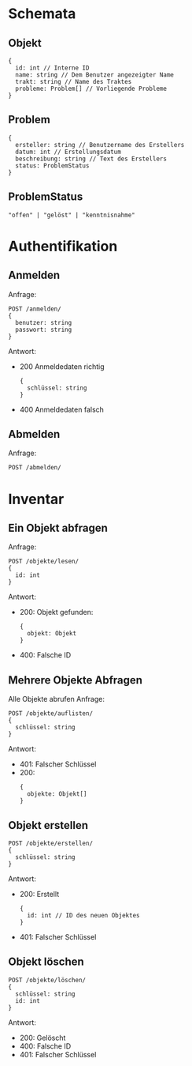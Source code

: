 # Schemata
## Objekt
```
{
  id: int // Interne ID
  name: string // Dem Benutzer angezeigter Name
  trakt: string // Name des Traktes
  probleme: Problem[] // Vorliegende Probleme
}
```
## Problem
```
{
  ersteller: string // Benutzername des Erstellers
  datum: int // Erstellungsdatum
  beschreibung: string // Text des Erstellers
  status: ProblemStatus
}
```
## ProblemStatus
```"offen" | "gelöst" | "kenntnisnahme"```

# Authentifikation

## Anmelden
Anfrage:
```
POST /anmelden/
{
  benutzer: string
  passwort: string
}
```
Antwort:
- 200 Anmeldedaten richtig
  ```
  {
    schlüssel: string
  }
  ```
- 400 Anmeldedaten falsch

## Abmelden
Anfrage:
```
POST /abmelden/
```

# Inventar

## Ein Objekt abfragen
Anfrage: 
```
POST /objekte/lesen/
{
  id: int
}
```
Antwort: 
- 200: Objekt gefunden:
  ```
  {
    objekt: Objekt
  }
  ```
- 400: Falsche ID

## Mehrere Objekte Abfragen
Alle Objekte abrufen
Anfrage:
```
POST /objekte/auflisten/
{
  schlüssel: string
}
```
Antwort:
- 401: Falscher Schlüssel
- 200:
  ```
  {
    objekte: Objekt[]
  }
  ```

## Objekt erstellen
```
POST /objekte/erstellen/
{
  schlüssel: string
}
```
Antwort:
- 200: Erstellt
  ```
  {
    id: int // ID des neuen Objektes
  }
  ```
- 401: Falscher Schlüssel

## Objekt löschen
```
POST /objekte/löschen/
{
  schlüssel: string
  id: int
}
```
Antwort:
- 200: Gelöscht
- 400: Falsche ID
- 401: Falscher Schlüssel
